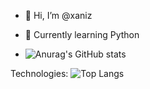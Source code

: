 - 👋 Hi, I’m @xaniz
- 🌱 Currently learning Python

- ![Anurag's GitHub stats](https://github-readme-stats.vercel.app/api?username=xaniz&show_icons=true&theme=tokyonight)


Technologies:
![Top Langs](https://github-readme-stats.vercel.app/api/top-langs/?username=xaniz&hide_progress=true)

<!---
xaniz/xaniz is a ✨ special ✨ repository because its `README.md` (this file) appears on your GitHub profile.
You can click the Preview link to take a look at your changes.
--->
